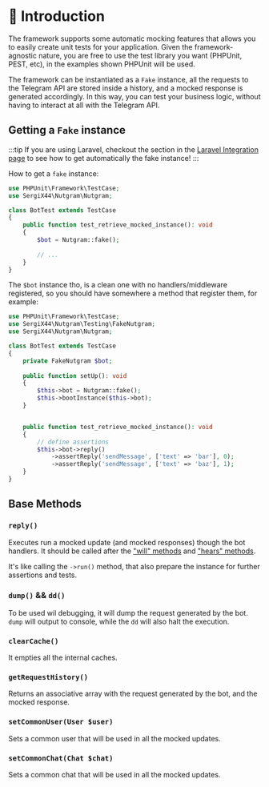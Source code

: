 # 🌠 Introduction

The framework supports some automatic mocking features that allows you to easily create unit tests for your application.
Given the framework-agnostic nature, you are free to use the test library you want (PHPUnit, PEST, etc), in the examples shown PHPUnit will be used.

The framework can be instantiated as a `Fake` instance, all the requests to the Telegram API are stored inside a history, and a mocked response is generated accordingly.
In this way, you can test your business logic, without having to interact at all with the Telegram API.

## Getting a `Fake` instance

:::tip
If you are using Laravel, checkout the section in the [Laravel Integration page](configuration/laravel.md#testing) to see
how to get automatically the fake instance!
:::

How to get a `fake` instance:

```php
use PHPUnit\Framework\TestCase;
use SergiX44\Nutgram\Nutgram;

class BotTest extends TestCase
{
    public function test_retrieve_mocked_instance(): void
    {
        $bot = Nutgram::fake();
        
        // ...
    }
}
```

The `$bot` instance tho, is a clean one with no handlers/middleware registered, so you should have somewhere a method
that register them, for example:

```php
use PHPUnit\Framework\TestCase;
use SergiX44\Nutgram\Testing\FakeNutgram;
use SergiX44\Nutgram\Nutgram;

class BotTest extends TestCase
{
    private FakeNutgram $bot;
    
    public function setUp(): void 
    {
        $this->bot = Nutgram::fake();
        $this->bootInstance($this->bot);    
    }


    public function test_retrieve_mocked_instance(): void
    {
        // define assertions
        $this->bot->reply()
            ->assertReply('sendMessage', ['text' => 'bar'], 0);
            ->assertReply('sendMessage', ['text' => 'baz'], 1);
    }
}
```

## Base Methods

### `reply()`

Executes run a mocked update (and mocked responses) though the bot handlers.
It should be called after the ["will" methods](mocking.mdx) and ["hears" methods](hearing.mdx).

It's like calling the `->run()` method, that also prepare the instance for further assertions and tests.

### `dump()` && `dd()`

To be used wil debugging, it will dump the request generated by the bot. `dump` will output to console, while the `dd`
will also halt the execution.

### `clearCache()`

It empties all the internal caches.

### `getRequestHistory()`

Returns an associative array with the request generated  by the bot, and the mocked response.

### `setCommonUser(User $user)`

Sets a common user that will be used in all the mocked updates.

### `setCommonChat(Chat $chat)`

Sets a common chat that will be used in all the mocked updates.